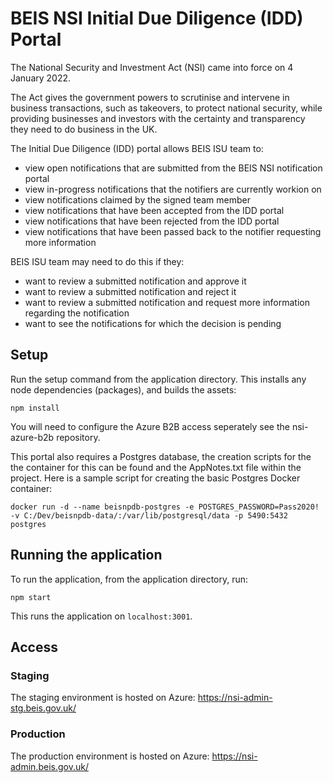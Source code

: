 # BEIS NSI Initial Due Diligence (IDD) Portal

The National Security and Investment Act (NSI) came into force on 4 January 2022.

The Act gives the government powers to scrutinise and intervene in business transactions, such as takeovers, to protect national security, while providing businesses and investors with the certainty and transparency they need to do business in the UK.

The Initial Due Diligence (IDD) portal allows BEIS ISU team to:

- view open notifications that are submitted from the BEIS NSI notification portal
- view in-progress notifications that the notifiers are currently workion on
- view notifications claimed by the signed team member
- view notifications that have been accepted from the IDD portal
- view notifications that have been rejected from the IDD portal
- view notifications that have been passed back to the notifier requesting more information

BEIS ISU team may need to do this if they:

- want to review a submitted notification and approve it
- want to review a submitted notification and reject it
- want to review a submitted notification and request more information regarding the notification
- want to see the notifications for which the decision is pending

## Setup

Run the setup command from the application directory. This installs any node
dependencies (packages), and builds the assets:

```
npm install
```

You will need to configure the Azure B2B access seperately see the nsi-azure-b2b repository.

This portal also requires a Postgres database, the creation scripts for the the container for this can be found and the AppNotes.txt file within the project.  Here is a sample script for creating the basic Postgres Docker container:

```
docker run -d --name beisnpdb-postgres -e POSTGRES_PASSWORD=Pass2020! -v C:/Dev/beisnpdb-data/:/var/lib/postgresql/data -p 5490:5432 postgres
```

## Running the application

To run the application, from the application directory, run:

```
npm start
```

This runs the application on `localhost:3001`.


## Access

### Staging

The staging environment is hosted on Azure: https://nsi-admin-stg.beis.gov.uk/

### Production

The production environment is hosted on Azure: https://nsi-admin.beis.gov.uk/
